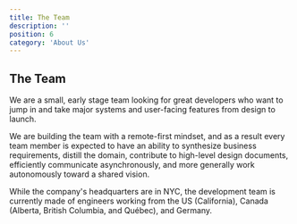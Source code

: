 ```yaml
---
title: The Team
description: ''
position: 6
category: 'About Us'
---
```


## The Team

We are a small, early stage team looking for great developers who want to jump in and take major systems and user-facing
features from design to launch.

We are building the team with a remote-first mindset, and as a result every team member is expected to have an ability
to synthesize business requirements, distill the domain, contribute to high-level design documents, efficiently
communicate asynchronously, and more generally work autonomously toward a shared vision.

While the company's headquarters are in NYC, the development team is currently made of engineers working from the US
(California), Canada (Alberta, British Columbia, and Québec), and Germany.
